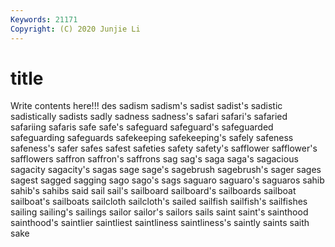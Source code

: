 ```yaml
---
Keywords: 21171
Copyright: (C) 2020 Junjie Li
---
```


# title

Write contents here!!!
des 
sadism 
sadism's 
sadist
sadist's 
sadistic 
sadistically 
sadists 
sadly 
sadness 
sadness's 
safari 
safari's 
safaried
safariing 
safaris 
safe 
safe's 
safeguard 
safeguard's 
safeguarded 
safeguarding 
safeguards 
safekeeping
safekeeping's 
safely 
safeness 
safeness's 
safer 
safes 
safest 
safeties 
safety 
safety's
safflower 
safflower's 
safflowers 
saffron 
saffron's 
saffrons 
sag 
sag's 
saga 
saga's
sagacious 
sagacity 
sagacity's 
sagas 
sage 
sage's 
sagebrush 
sagebrush's 
sager 
sages
sagest 
sagged 
sagging 
sago 
sago's 
sags 
saguaro 
saguaro's 
saguaros 
sahib
sahib's 
sahibs 
said 
sail 
sail's 
sailboard 
sailboard's 
sailboards 
sailboat 
sailboat's
sailboats 
sailcloth 
sailcloth's 
sailed 
sailfish 
sailfish's 
sailfishes 
sailing 
sailing's 
sailings
sailor 
sailor's 
sailors 
sails 
saint 
saint's 
sainthood 
sainthood's 
saintlier 
saintliest
saintliness 
saintliness's 
saintly 
saints 
saith 
sake 
